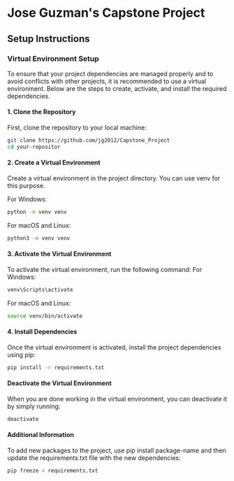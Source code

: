 # Jose Guzman's Capstone Project

## Setup Instructions

### Virtual Environment Setup

To ensure that your project dependencies are managed properly and to avoid conflicts with other projects, it is recommended to use a virtual environment. Below are the steps to create, activate, and install the required dependencies.

#### 1. Clone the Repository

First, clone the repository to your local machine:

```bash
git clone https://github.com/jg2012/Capstone_Project
cd your-repositor
```

#### 2. Create a Virtual Environment
Create a virtual environment in the project directory. You can use venv for this purpose.

For Windows:
```bash
python -m venv venv
```

For macOS and Linux:
```bash
python3 -m venv venv
```

#### 3. Activate the Virtual Environment
To activate the virtual environment, run the following command:
For Windows:
```bash
venv\Scripts\activate
```

For macOS and Linux:
```bash
source venv/bin/activate
```

#### 4. Install Dependencies
Once the virtual environment is activated, install the project dependencies using pip:
```bash
pip install -r requirements.txt
```

#### Deactivate the Virtual Environment
When you are done working in the virtual environment, you can deactivate it by simply running:
```bash
deactivate
```

#### Additional Information 
To add new packages to the project, use pip install package-name and then update the requirements.txt file with the new dependencies:
```bash
pip freeze > requirements.txt
```

